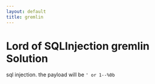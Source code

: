 ```yaml
---
layout: default
title: gremlin
---
```


# Lord of SQLInjection gremlin Solution

sql injection. the payload will be `' or 1--%0b`